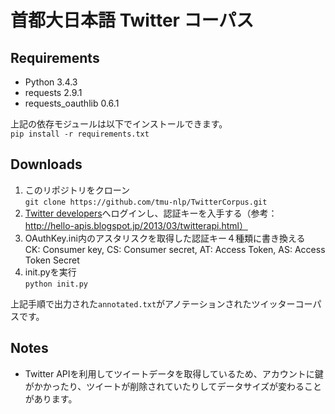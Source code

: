 # 首都大日本語 Twitter コーパス

## Requirements
* Python 3.4.3
* requests 2.9.1
* requests_oauthlib 0.6.1  

上記の依存モジュールは以下でインストールできます。  
`pip install -r requirements.txt`

## Downloads
 1. このリポジトリをクローン  
     `git clone https://github.com/tmu-nlp/TwitterCorpus.git`  
 2.  [Twitter developers](https://dev.twitter.com/)へログインし、認証キーを入手する（参考：http://hello-apis.blogspot.jp/2013/03/twitterapi.html）
 3. OAuthKey.ini内のアスタリスクを取得した認証キー４種類に書き換える  
    CK: Consumer key, CS: Consumer secret, AT: Access Token, AS: Access Token Secret  
 4. init.pyを実行  
     `python init.py`  
 

上記手順で出力された`annotated.txt`がアノテーションされたツイッターコーパスです。

## Notes
* Twitter APIを利用してツイートデータを取得しているため、アカウントに鍵がかかったり、ツイートが削除されていたりしてデータサイズが変わることがあります。  
